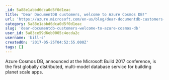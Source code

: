 ```yaml
---
_id: 5a88e1abbd6dca0d5f0d1eac
title: "Dear DocumentDB customers, welcome to Azure Cosmos DB!"
url: 'https://azure.microsoft.com/en-us/blog/dear-documentdb-customers-welcome-to-azure-cosmos-db/'
category: 5a88e1abbd6dca0d5f0d1eac
slug: 'dear-documentdb-customers-welcome-to-azure-cosmos-db'
user_id: 5a83ce59d6eb0005c4ecda2c
username: 'bill-s'
createdOn: '2017-05-25T04:52:55.000Z'
tags: []
---
```


Azure Cosmos DB, announced at the Microsoft Build 2017 conference, is the first globally distributed, multi-model database service for building planet scale apps. 

